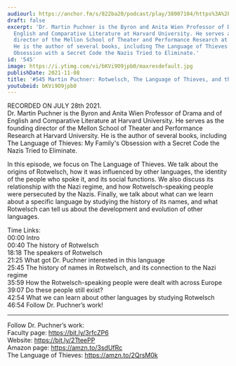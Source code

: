 ```yaml
---
audiourl: https://anchor.fm/s/822ba20/podcast/play/38007104/https%3A%2F%2Fd3ctxlq1ktw2nl.cloudfront.net%2Fstaging%2F2021-6-29%2F3fdad199-868d-e02e-3860-ca976ba26f29.m4a
draft: false
excerpt: 'Dr. Martin Puchner is the Byron and Anita Wien Professor of Drama and of
  English and Comparative Literature at Harvard University. He serves as the founding
  director of the Mellon School of Theater and Performance Research at Harvard University.
  He is the author of several books, including The Language of Thieves: My Family''s
  Obsession with a Secret Code the Nazis Tried to Eliminate.'
id: '545'
image: https://i.ytimg.com/vi/bKVi9O9jpb0/maxresdefault.jpg
publishDate: 2021-11-08
title: '#545 Martin Puchner: Rotwelsch, The Language of Thieves, and the Nazi Regime'
youtubeid: bKVi9O9jpb0
---
```

<div class="timelinks">

RECORDED ON JULY 28th 2021.  
Dr. Martin Puchner is the Byron and Anita Wien Professor of Drama and of English and Comparative Literature at Harvard University. He serves as the founding director of the Mellon School of Theater and Performance Research at Harvard University. He is the author of several books, including The Language of Thieves: My Family's Obsession with a Secret Code the Nazis Tried to Eliminate.

In this episode, we focus on The Language of Thieves. We talk about the origins of Rotwelsch, how it was influenced by other languages, the identity of the people who spoke it, and its social functions. We also discuss its relationship with the Nazi regime, and how Rotwelsch-speaking people were persecuted by the Nazis. Finally, we talk about what can we learn about a specific language by studying the history of its names, and what Rotwelsch can tell us about the development and evolution of other languages.

Time Links:  
<time>00:00</time> Intro  
<time>00:40</time> The history of Rotwelsch  
<time>18:18</time> The speakers of Rotwelsch  
<time>21:25</time> What got Dr. Puchner interested in this language  
<time>25:45</time> The history of names in Rotwelsch, and its connection to the Nazi regime  
<time>35:59</time> How the Rotwelsch-speaking people were dealt with across Europe  
<time>39:07</time> Do these people still exist?  
<time>42:54</time> What we can learn about other languages by studying Rotwelsch  
<time>46:54</time> Follow Dr. Puchner’s work!

---

Follow Dr. Puchner’s work:  
Faculty page: https://bit.ly/3rfcZP6  
Website: https://bit.ly/2TteePP  
Amazon page: https://amzn.to/3sdUfRc  
The Language of Thieves: https://amzn.to/2QrsM0k
</div>

